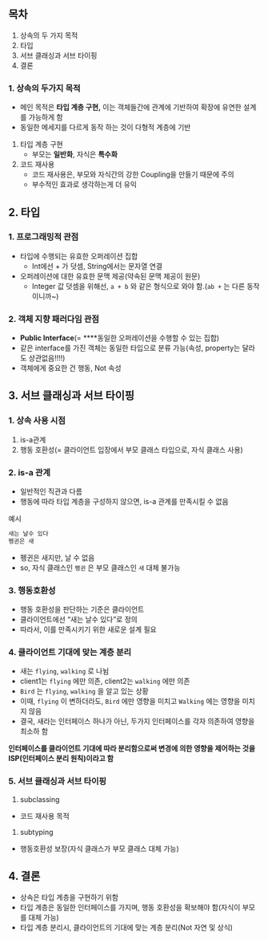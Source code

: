 ## **목차**

1. 상속의 두 가지 목적
2. 타입
3. 서브 클래싱과 서브 타이핑
4. 결론

### 1. 상속의 두가지 목적

- 메인 목적은 **타입 계층 구현,** 이는 객체들간에 관계에 기반하여 확장에 유연한 설계를 가능하게 함
- 동일한 메세지를 다르게 동작 하는 것이 다형적 계층에 기반
1. 타입 계층 구현
    - 부모는 **일반화**, 자식은 **특수화**
2. 코드 재사용
    - 코드 재사용은, 부모와 자식간의 강한 Coupling을 만들기 때문에 주의
    - 부수적인 효과로 생각하는게 더 유익

## 2. 타입

### 1. 프로그래밍적 관점

- 타입에 수행되는 유효한 오퍼레이션 집합
    - Int에선 + 가 덧셈, String에서는 문자열 연결
- 오퍼레이션에 대한 유효한 문맥 제공(약속된 문맥 제공이 원문)
    - Integer 값 덧셈을 위해선, `a + b` 와 같은 형식으로 와야 함.(`ab +` 는 다른 동작이니까~)

### 2. 객체 지향 패러다임 관점

- **Public Interface**(= ****동일한 오퍼레이션을 수행할 수 있는 집합)
- 같은 interface를 가진 객체는 동일한 타입으로 분류 가능(속성, property는 달라도 상관없음!!!!)
- 객체에게 중요한 건 행동, Not 속성

## 3. 서브 클래싱과 서브 타이핑

### 1. 상속 사용 시점

1. is-a관계
2. 행동 호환성(= 클라이언트 입장에서 부모 클래스 타입으로, 자식 클래스 사용)

### 2. is-a 관계

- 일반적인 직관과 다름
- 행동에 따라 타입 계층을 구성하지 않으면, is-a 관계를 만족시킬 수 없음

예시

```swift
새는 날수 있다
펭귄은 새
```

- 펭귄은 새지만, 날 수 없음
- so, 자식 클래스인 `펭귄` 은 부모 클래스인 `새` 대체 불가능

### 3. 행동호환성

- 행동 호환성을 판단하는 기준은 클라이언트
- 클라이언트에선 “새는 날수 있다”로 정의
- 따라서, 이를 만족시키기 위한 새로운 설계 필요

### 4. 클라이언트 기대에 맞는 계층 분리

- 새는 `flying`, `walking` 로 나뉨
- client1는 `flying` 에만 의존, client2는 `walking` 에만 의존
- `Bird` 는 `flying`, `walking` 을 알고 있는 상황
- 이때, `flying` 이 변하더라도, `Bird` 에만 영향을 미치고 `Walking` 에는 영향을 미치지 않음
- 결국, 새라는 인터페이스 하나가 아닌, 두가지 인터페이스를 각자 의존하여 영향을 최소하 함

**인터페이스를 클라이언트 기대에 따라 분리함으로써 변경에 의한 영향을 제어하는 것을 ISP(인터페이스 분리 원칙)이라고 함**

### 5. 서브 클래싱과 서브 타이핑

1. subclassing
- 코드 재사용 목적
1. subtyping
- 행동호환성 보장(자식 클래스가 부모 클래스 대체 가능)

## 4. 결론

- 상속은 타입 계층을 구현하기 위함
- 타입 계층은 동일한 인터페이스를 가지며, 행동 호환성을 확보해야 함(자식이 부모를 대체 가능)
- 타입 계층 분리시, 클라이언트의 기대에 맞는 계층 분리(Not 자연 및 상식)
